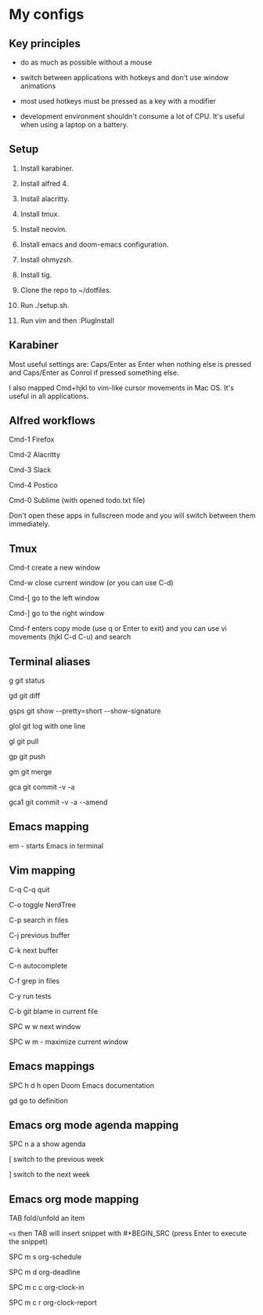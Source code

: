 # My configs

## Key principles

- do as much as possible without a mouse

- switch between applications with hotkeys and don't use window animations

- most used hotkeys must be pressed as a key with a modifier

- development environment shouldn't consume a lot of CPU. It's useful when using a laptop on a battery.


## Setup

1. Install karabiner.

2. Install alfred 4.

3. Install alacritty.

4. Install tmux.

5. Install neovim.

6. Install emacs and doom-emacs configuration.

7. Install ohmyzsh.

8. Install tig.

9. Clone the repo to ~/dotfiles.

10. Run ./setup.sh.

11. Run vim and then :PlugInstall


## Karabiner

Most useful settings are: Caps/Enter as Enter when nothing else is pressed and Caps/Enter as Conrol if pressed something else.

I also mapped Cmd+hjkl to vim-like cursor movements in Mac OS. It's useful in all applications.


## Alfred workflows

Cmd-1 Firefox

Cmd-2 Alacritty

Cmd-3 Slack

Cmd-4 Postico

Cmd-0 Sublime (with opened todo.txt file)

Don't open these apps in fullscreen mode and you will switch between them immediately.


## Tmux

Cmd-t create a new window

Cmd-w close current window (or you can use C-d)

Cmd-[ go to the left window

Cmd-] go to the right window

Cmd-f enters copy mode (use q or Enter to exit) and you can use vi movements (hjkl C-d C-u) and search


## Terminal aliases

g    git status

gd   git diff

gsps git show --pretty=short --show-signature

glol git log with one line

gl   git pull

gp   git push

gm   git merge

gca  git commit -v -a

gca1 git commit -v -a --amend


## Emacs mapping

em - starts Emacs in terminal


## Vim mapping

C-q C-q quit

C-o toggle NerdTree

C-p search in files

C-j previous buffer

C-k next buffer

C-n autocomplete

C-f grep in files

C-y run tests

C-b git blame in current file

SPC w w next window

SPC w m - maximize current window


## Emacs mappings

SPC h d h open Doom Emacs documentation

gd        go to definition


## Emacs org mode agenda mapping

SPC n a a show agenda

[         switch to the previous week

]         switch to the next week


## Emacs org mode mapping

TAB fold/unfold an item

`<s` then TAB will insert snippet with #+BEGIN_SRC (press Enter to execute the snippet)

SPC m s org-schedule

SPC m d org-deadline

SPC m c c org-clock-in

SPC m c r org-clock-report
